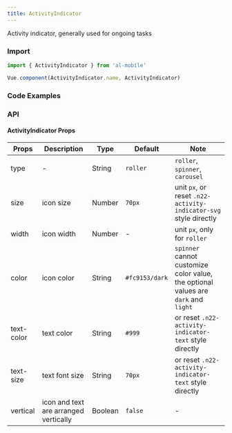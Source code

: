 ```yaml
---
title: ActivityIndicator
---
```


Activity indicator, generally used for ongoing tasks

### Import

```javascript
import { ActivityIndicator } from 'al-mobile'

Vue.component(ActivityIndicator.name, ActivityIndicator)
```

### Code Examples
<!-- DEMO -->

### API

#### ActivityIndicator Props
|Props | Description | Type | Default | Note|
|------|------|------|------|------|
|type|-|String|`roller`|`roller`, `spinner`, `carousel`|
|size|icon size|Number|`70px`|unit `px`, or reset `.n22-activity-indicator-svg` style directly|
|width|icon width|Number|-|unit `px`, only for `roller`|
|color|icon color|String|`#fc9153/dark`|`spinner` cannot customize color value, the optional values are `dark` and `light`|
|text-color|text color|String|`#999`|or reset `.n22-activity-indicator-text` style directly|
|text-size|text font size|String|`70px`|or reset `.n22-activity-indicator-text` style directly|
|vertical|icon and text are arranged vertically|Boolean|`false`|-|